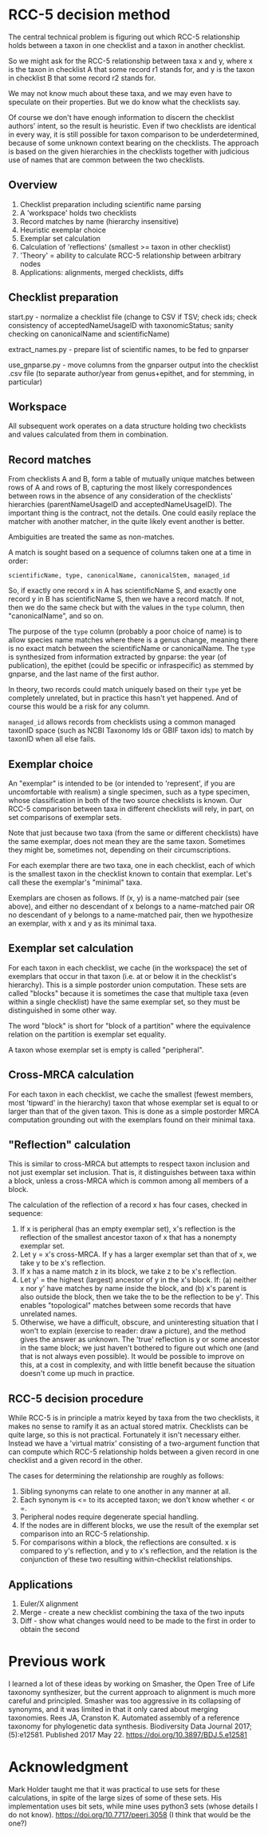 
# RCC-5 decision method

The central technical problem is figuring out which RCC-5 relationship
holds between a taxon in one checklist and a taxon in another checklist.

So we might ask for the RCC-5 relationship between taxa x and y, where
x is the taxon in checklist A that some record r1 stands for, and y is
the taxon in checklist B that some record r2 stands for.

We may not know much about these taxa, and we may even have to
speculate on their properties.  But we do know what the checklists say.

Of course we don't have enough information to discern the checklist
authors' intent, so the result is heuristic.  Even if two checklists
are identical in every way, it is still possible for taxon comparison
to be underdetermined, because of some unknown context bearing on the
checklists.  The approach is based on the given hierarchies in the
checklists together with judicious use of names that are common
between the two checklists.

## Overview

1. Checklist preparation including scientific name parsing
1. A 'workspace' holds two checklists
1. Record matches by name (hierarchy insensitive)
1. Heuristic exemplar choice
1. Exemplar set calculation
1. Calculation of 'reflections' (smallest >= taxon in other checklist)
1. 'Theory' = ability to calculate RCC-5 relationship between arbitrary nodes
1. Applications: alignments, merged checklists, diffs

## Checklist preparation

start.py - normalize a checklist file (change to CSV if TSV; check
ids; check consistency of acceptedNameUsageID with taxonomicStatus;
sanity checking on canonicalName and scientificName)

extract_names.py - prepare list of scientific names, to be fed to gnparser

use_gnparse.py - move columns from the gnparser output into the checklist
.csv file (to separate author/year from genus+epithet, and for stemming, in particular)

## Workspace

All subsequent work operates on a data structure holding two
checklists and values calculated from them in combination.

## Record matches

From checklists A and B, form a table of mutually unique matches
between rows of A and rows of B, capturing the most likely
correspondences between rows in the absence of any consideration of
the checklists' hierarchies (parentNameUsageID and
acceptedNameUsageID).  The important thing is the contract, not the
details.  One could easily replace the matcher with another matcher,
in the quite likely event another is better.

Ambiguities are treated the same as non-matches.

A match is sought based on a sequence of columns taken one at a time
in order: 

    scientificName, type, canonicalName, canonicalStem, managed_id

So, if exactly one record x in A has scientificName S, and exactly one
record y in B has scientificName S, then we have a record match.  If
not, then we do the same check but with the values in the `type`
column, then "canonicalName", and so on.

The purpose of the `type` column (probably a poor choice of name) is
to allow species name matches where there is a genus change, meaning
there is no exact match between the scientificName or canonicalName.
The `type` is synthesized from information extracted by gnparse: the
year (of publication), the epithet (could be specific or
infraspecific) as stemmed by gnparse, and the last name of the first
author.

In theory, two records could match uniquely based on their `type` yet be
completely unrelated, but in practice this hasn't yet happened.  And
of course this would be a risk for any column.

`managed_id` allows records from checklists using a common managed
taxonID space (such as NCBI Taxonomy Ids or GBIF taxon ids) to match
by taxonID when all else fails.

## Exemplar choice

An "exemplar" is intended to be (or intended to 'represent', if you
are uncomfortable with realism) a single specimen, such as a type specimen, whose
classification in both of the two source checklists is known.  Our
RCC-5 comparison between taxa in different checklists will rely, in
part, on set comparisons of exemplar sets.

Note that just because two taxa (from the same or different
checklists) have the same exemplar, does not mean they are the same taxon.
Sometimes they might be, sometimes not, depending on their circumscriptions.

For each exemplar there are two taxa, one in each checklist, each of which is
the smallest taxon in the checklist known to contain that exemplar.
Let's call these the exemplar's "minimal" taxa.

Exemplars are chosen as follows.  If (x, y) is a name-matched pair
(see above), and either 
no descendant of x belongs to a name-matched pair OR
no descendant of y belongs to a name-matched pair, then we hypothesize an
exemplar, with x and y as its minimal taxa.

## Exemplar set calculation

For each taxon in each checklist, we cache (in the workspace) the set
of exemplars that occur in that taxon (i.e. at or below it in the
checklist's hierarchy).  This is a simple postorder union computation.
These sets are called "blocks" because it is sometimes the case that
multiple taxa (even within a single checklist) have the same exemplar
set, so they must be distinguished in some other way.

The word "block" is short for "block of a partition" where the
equivalence relation on the partition is exemplar set equality.

A taxon whose exemplar set is empty is called "peripheral".

## Cross-MRCA calculation

For each taxon in each checklist, we cache the smallest (fewest
members, most 'tipward' in the hierarchy) taxon that whose exemplar
set is equal to or larger than that of the given taxon.  This is done
as a simple postorder MRCA computation grounding out with the
exemplars found on their minimal taxa.

## "Reflection" calculation

This is similar to cross-MRCA but attempts to respect taxon inclusion
and not just exemplar set inclusion.  That is, it distinguishes
between taxa within a block, unless a cross-MRCA which is common among
all members of a block.

The calculation of the reflection of a record x has four cases,
checked in sequence:

1. If x is peripheral (has an empty exemplar set), x's
reflection is the reflection of the smallest ancestor taxon of x that has a
nonempty exemplar set.
1. Let y = x's cross-MRCA.  If y has a larger exemplar set than that
of x, we take y to be x's reflection.
1. If x has a name match z in its block, we take z to be x's
reflection.
1. Let y' = the highest (largest) ancestor of y in the x's block.
If: (a) neither x nor y' have matches by name inside the block, and
(b) x's parent is also outside the block, then we take the 
to be the reflection to be y'.  This enables "topological" matches between
some records that have unrelated names.
1. Otherwise, we have a difficult, obscure, and uninteresting situation that
I won't to explain (exercise to reader: draw a picture), and the method
gives the answer as unknown.  The 'true' reflection is y or some ancestor in the same 
block; we just haven't bothered to figure out which one (and that is 
not always even possible).
It would be possible to improve on this, at a cost in
complexity, and with little benefit because the situation doesn't come
up much in practice.

## RCC-5 decision procedure

While RCC-5 is in principle a matrix keyed by taxa from the two
checklists, it makes no sense to ramify it as an actual stored matrix.
Checklists can be quite large, so this is not practical.  Fortunately
it isn't necessary either.  Instead we have a 'virtual matrix'
consisting of a two-argument function that can compute which RCC-5
relationship holds between a given record in one checklist and a given
record in the other.

The cases for determining the relationship are roughly as follows:
1. Sibling synonyms can relate to one another in any manner at all.
1. Each synonym is <= to its accepted taxon; we don't know whether < or =.
1. Peripheral nodes require degenerate special handling.
1. If the nodes are in different blocks, we use the result of the
exemplar set comparison into an RCC-5 relationship.
1. For comparisons within a block, the reflections are consulted.
x is compared to y's reflection, and y to x's reflection, and the relation is the conjunction of these two resulting within-checklist relationships.

## Applications

1. Euler/X alignment
1. Merge - create a new checklist combining the taxa of the two inputs
1. Diff - show what changes would need to be made to the first in order to obtain the second

# Previous work

I learned a lot of these ideas by working on Smasher, the Open Tree of Life taxonomy synthesizer, but the current approach to alignment is much more careful and principled.  Smasher was too aggressive in its collapsing of synonyms, and it was limited in that it only cared about merging taxonomies.
Rees JA, Cranston K. Automated assembly of a reference taxonomy for phylogenetic data synthesis. Biodiversity Data Journal 2017;(5):e12581. Published 2017 May 22. https://doi.org/10.3897/BDJ.5.e12581

# Acknowledgment

Mark Holder taught me that it was practical to use sets for these calculations, in spite of the large sizes of some of these sets.  His implementation uses bit sets, while mine uses python3 sets (whose details I do not know).
https://doi.org/10.7717/peerj.3058  (I think that would be the one?)
